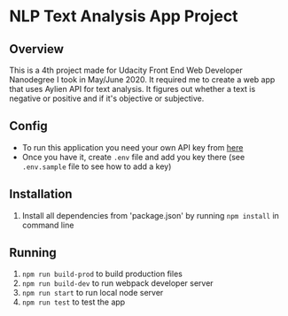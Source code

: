 # NLP Text Analysis App Project

## Overview
This is a 4th project made for Udacity Front End Web Developer Nanodegree I took in May/June 2020. It required me to create a web app that uses Aylien API for text analysis. It figures out whether a text is negative or positive and if it's objective or subjective.

## Config
- To run this application you need your own API key from [here](https://developer.aylien.com/signup) 
- Once you have it, create `.env` file and add you key there (see `.env.sample` file to see how to add a key)

## Installation
1. Install all dependencies from 'package.json' by running `npm install` in command line

## Running
1. `npm run build-prod` to build production files
2. `npm run build-dev` to run webpack developer server
3. `npm run start` to run local node server 
4. `npm run test` to test the app
